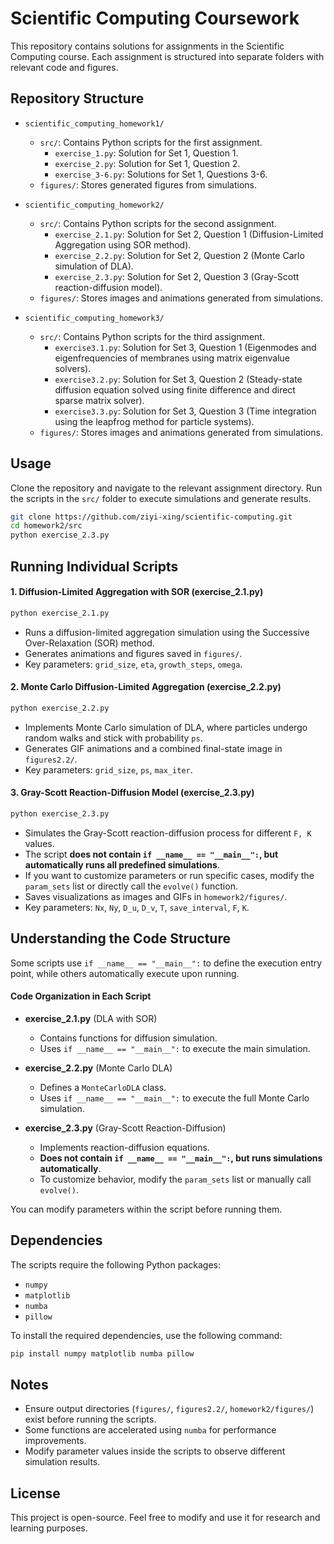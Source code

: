 # Scientific Computing Coursework

This repository contains solutions for assignments in the Scientific Computing course. Each assignment is structured into separate folders with relevant code and figures.

## Repository Structure

- `scientific_computing_homework1/`

  - `src/`: Contains Python scripts for the first assignment.
    - `exercise_1.py`: Solution for Set 1, Question 1.
    - `exercise_2.py`: Solution for Set 1, Question 2.
    - `exercise_3-6.py`: Solutions for Set 1, Questions 3-6.
  - `figures/`: Stores generated figures from simulations.

- `scientific_computing_homework2/`

  - `src/`: Contains Python scripts for the second assignment.
    - `exercise_2.1.py`: Solution for Set 2, Question 1 (Diffusion-Limited Aggregation using SOR method).
    - `exercise_2.2.py`: Solution for Set 2, Question 2 (Monte Carlo simulation of DLA).
    - `exercise_2.3.py`: Solution for Set 2, Question 3 (Gray-Scott reaction-diffusion model).
  - `figures/`: Stores images and animations generated from simulations.
- `scientific_computing_homework3/`

  - `src/`: Contains Python scripts for the third assignment.
    - `exercise3.1.py`: Solution for Set 3, Question 1 (Eigenmodes and eigenfrequencies of membranes using matrix eigenvalue solvers).
    - `exercise3.2.py`: Solution for Set 3, Question 2 (Steady-state diffusion equation solved using finite difference and direct sparse matrix solver).
    - `exercise3.3.py`: Solution for Set 3, Question 3 (Time integration using the leapfrog method for particle systems).
  - `figures/`: Stores images and animations generated from simulations.

## Usage

Clone the repository and navigate to the relevant assignment directory. Run the scripts in the `src/` folder to execute simulations and generate results.

```bash
git clone https://github.com/ziyi-xing/scientific-computing.git
cd homework2/src
python exercise_2.3.py
```

## Running Individual Scripts

#### **1. Diffusion-Limited Aggregation with SOR (exercise\_2.1.py)**

```bash
python exercise_2.1.py
```

- Runs a diffusion-limited aggregation simulation using the Successive Over-Relaxation (SOR) method.
- Generates animations and figures saved in `figures/`.
- Key parameters: `grid_size`, `eta`, `growth_steps`, `omega`.

#### **2. Monte Carlo Diffusion-Limited Aggregation (exercise\_2.2.py)**

```bash
python exercise_2.2.py
```

- Implements Monte Carlo simulation of DLA, where particles undergo random walks and stick with probability `ps`.
- Generates GIF animations and a combined final-state image in `figures2.2/`.
- Key parameters: `grid_size`, `ps`, `max_iter`.

#### **3. Gray-Scott Reaction-Diffusion Model (exercise\_2.3.py)**

```bash
python exercise_2.3.py
```

- Simulates the Gray-Scott reaction-diffusion process for different `F, K` values.
- The script **does not contain ************************`if __name__ == "__main__":`************************, but automatically runs all predefined simulations**.
- If you want to customize parameters or run specific cases, modify the `param_sets` list or directly call the `evolve()` function.
- Saves visualizations as images and GIFs in `homework2/figures/`.
- Key parameters: `Nx`, `Ny`, `D_u`, `D_v`, `T`, `save_interval`, `F`, `K`.

## Understanding the Code Structure

Some scripts use `if __name__ == "__main__":` to define the execution entry point, while others automatically execute upon running.

#### **Code Organization in Each Script**

- **exercise\_2.1.py** (DLA with SOR)

  - Contains functions for diffusion simulation.
  - Uses `if __name__ == "__main__":` to execute the main simulation.

- **exercise\_2.2.py** (Monte Carlo DLA)

  - Defines a `MonteCarloDLA` class.
  - Uses `if __name__ == "__main__":` to execute the full Monte Carlo simulation.

- **exercise\_2.3.py** (Gray-Scott Reaction-Diffusion)

  - Implements reaction-diffusion equations.
  - **Does not contain ************************`if __name__ == "__main__":`************************, but runs simulations automatically**.
  - To customize behavior, modify the `param_sets` list or manually call `evolve()`.

You can modify parameters within the script before running them.

## Dependencies

The scripts require the following Python packages:

- `numpy`
- `matplotlib`
- `numba`
- `pillow`

To install the required dependencies, use the following command:

```bash
pip install numpy matplotlib numba pillow
```

## Notes

- Ensure output directories (`figures/`, `figures2.2/`, `homework2/figures/`) exist before running the scripts.
- Some functions are accelerated using `numba` for performance improvements.
- Modify parameter values inside the scripts to observe different simulation results.

## License

This project is open-source. Feel free to modify and use it for research and learning purposes.

